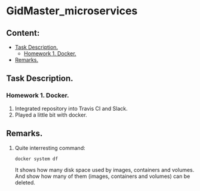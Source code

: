 # GidMaster_microservices

## Content:
<!--ts-->
* [Task Description.](#task-description)
    * [Homework 1. Docker.](#homework-1-docker)
* [Remarks.](#remarks)
<!--te-->
## Task Description.
### Homework 1. Docker.
1. Integrated repository into Travis CI and Slack.
2. Played a little bit with docker.

## Remarks.
1. Quite interresting command:
    ```bash
    docker system df 
    ```

   It shows how many disk space used by images, containers and volumes. And show how many of them (images, containers and volumes) can be deleted.
